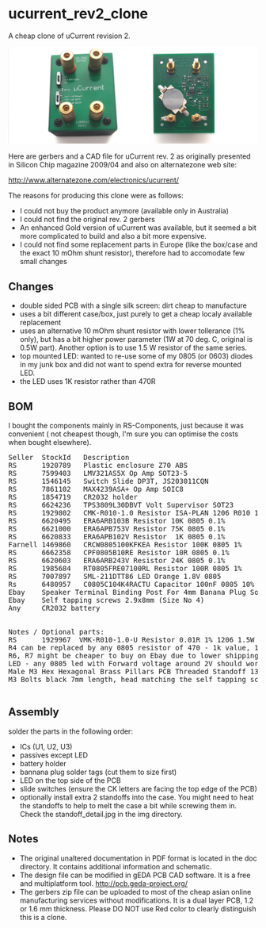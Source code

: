 # ucurrent_rev2_clone

A cheap clone of uCurrent revision 2. 


![Board image](https://github.com/ole00/ucurrent_rev2_clone/raw/main/img/ucurrent_rev2_clone.jpg "uCurrent rev2 clone")

Here are gerbers and a CAD file for uCurrent rev. 2 as originally presented
in Silicon Chip magazine 2009/04 and also on alternatezone web site:

http://www.alternatezone.com/electronics/ucurrent/

The reasons for producing this clone were as follows:
* I could not buy the product anymore (available only in Australia)
* I could not find the original rev. 2 gerbers
* An enhanced Gold version of uCurrent was available, but it seemed a bit more
  complicated to build and also a bit more expensive.
* I could not find some replacement parts in Europe (like the box/case and the exact 
  10 mOhm shunt resistor), therefore had to accomodate few small changes

## Changes
* double sided PCB with a single silk screen: dirt cheap to manufacture  
* uses a bit different case/box, just purely to get a cheap localy available replacement
* uses an alternative 10 mOhm shunt resistor with lower tollerance (1% only), but
  has a bit higher power parameter (1W at 70 deg. C, original is 0.5W part). Another
  option is to use 1.5 W resistor of the same series.
* top mounted LED: wanted to re-use some of my 0805 (or 0603) diodes in my junk box and
  did not want to spend extra for reverse mounted LED.
* the LED uses 1K resistor rather than 470R

## BOM
I bought the components mainly in RS-Components, just because it was convenient (
not cheapest though, I'm sure you can optimise the costs when bought elsewhere).

<pre>
Seller  StockId   Description                                     Units
RS      1920789   Plastic enclosure Z70 ABS                           1
RS      7599403   LMV321AS5X Op Amp SOT23-5                           1
RS      1546145   Switch Slide DP3T, JS203011CQN                      2
RS      7861102   MAX4239ASA+ Op Amp SOIC8                            1
RS      1854719   CR2032 holder                                       1
RS      6624236   TPS3809L30DBVT Volt Supervisor SOT23                1
RS      1929802   CMK-R010-1.0 Resistor ISA-PLAN 1206 R010 1% 1206    1  R1
RS      6620495   ERA6ARB103B Resistor 10K 0805 0.1%                  1  R2
RS      6621000   ERA6APB753V Resistor 75K 0805 0.1%                  1  R3
RS      6620833   ERA6APB102V Resistor  1K 0805 0.1%                  2  R4, R5
Farnell 1469860   CRCW0805100KFKEA Resistor 100K 0805 1%              2  R6, R7
RS      6662358   CPF0805B10RE Resistor 10R 0805 0.1%                 1  R8
RS      6620603   ERA6ARB243V Resistor 24K 0805 0.1%                  1  R11
RS      1985684   RT0805FRE07100RL Resistor 100R 0805 1%              3  R9, R10, R12
RS      7007897   SML-211DTT86 LED Orange 1.8V 0805                   1
Rs      6480957   C0805C104K4RACTU Capacitor 100nF 0805 10% 16V       3  C1, C2, C3
Ebay    Speaker Terminal Binding Post For 4mm Banana Plug Socket      4
Ebay    Self tapping screws 2.9x8mm (Size No 4)                       2
Any     CR2032 battery                                                1


Notes / Optional parts:
RS      1929967  VMK-R010-1.0-U Resistor 0.01R 1% 1206 1.5W           1  R1 replacement
R4 can be replaced by any 0805 resistor of 470 - 1k value, 1 - 5 %    1  R4 replacement
R6, R7 might be cheaper to buy on Ebay due to lower shipping costs
LED - any 0805 led with Forward voltage around 2V should work
Male M3 Hex Hexagonal Brass Pillars PCB Threaded Standoff 13mm + 6mm  2 From Ebay
M3 Bolts black 7mm length, head matching the self tapping screws      2 From Ebay

</pre>

## Assembly
solder the parts in the following order:
* ICs (U1, U2, U3)
* passives except LED
* battery holder
* bannana plug solder tags (cut them to size first)
* LED on the top side of the PCB
* slide switches (ensure the CK letters are facing the top edge of the PCB)
* optionally install extra 2 standoffs into the case. You might need to
  heat the standoffs to help to melt the case a bit while screwing them in.
  Check the standoff_detail.jpg in the img directory.

## Notes
* The original unaltered documentation in PDF format is located in the doc directory.
  It contains additional information and schematic.
* The design file can be modified in gEDA PCB CAD software. It is a free 
  and multiplatform tool. http://pcb.geda-project.org/
* The gerbers zip file can be uploaded to most of the cheap asian online manufacturing
  services without modifications. It is a dual layer PCB, 1.2 or 1.6 mm thickness. 
  Please DO NOT use Red color to clearly distinguish this is a clone.

